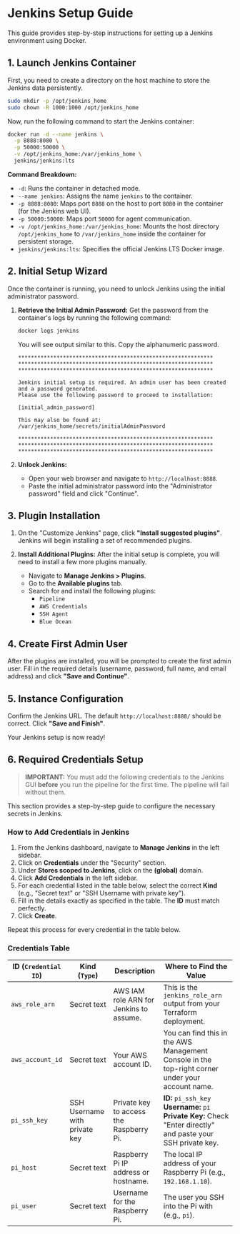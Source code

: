 # Jenkins Setup Guide

This guide provides step-by-step instructions for setting up a Jenkins environment using Docker.

## 1. Launch Jenkins Container

First, you need to create a directory on the host machine to store the Jenkins data persistently.

```bash
sudo mkdir -p /opt/jenkins_home
sudo chown -R 1000:1000 /opt/jenkins_home
```

Now, run the following command to start the Jenkins container:

```bash
docker run -d --name jenkins \
  -p 8888:8080 \
  -p 50000:50000 \
  -v /opt/jenkins_home:/var/jenkins_home \
  jenkins/jenkins:lts
```

**Command Breakdown:**

- `-d`: Runs the container in detached mode.
- `--name jenkins`: Assigns the name `jenkins` to the container.
- `-p 8888:8080`: Maps port `8888` on the host to port `8080` in the container (for the Jenkins web UI).
- `-p 50000:50000`: Maps port `50000` for agent communication.
- `-v /opt/jenkins_home:/var/jenkins_home`: Mounts the host directory `/opt/jenkins_home` to `/var/jenkins_home` inside the container for persistent storage.
- `jenkins/jenkins:lts`: Specifies the official Jenkins LTS Docker image.

## 2. Initial Setup Wizard

Once the container is running, you need to unlock Jenkins using the initial administrator password.

1.  **Retrieve the Initial Admin Password:**
    Get the password from the container's logs by running the following command:

    ```bash
    docker logs jenkins
    ```

    You will see output similar to this. Copy the alphanumeric password.

    ```
    *************************************************************
    *************************************************************
    *************************************************************

    Jenkins initial setup is required. An admin user has been created and a password generated.
    Please use the following password to proceed to installation:

    [initial_admin_password]

    This may also be found at: /var/jenkins_home/secrets/initialAdminPassword

    *************************************************************
    *************************************************************
    *************************************************************
    ```

2.  **Unlock Jenkins:**
    - Open your web browser and navigate to `http://localhost:8888`.
    - Paste the initial administrator password into the "Administrator password" field and click "Continue".

## 3. Plugin Installation

1.  On the "Customize Jenkins" page, click **"Install suggested plugins"**. Jenkins will begin installing a set of recommended plugins.

2.  **Install Additional Plugins:**
    After the initial setup is complete, you will need to install a few more plugins manually.
    - Navigate to **Manage Jenkins > Plugins**.
    - Go to the **Available plugins** tab.
    - Search for and install the following plugins:
      - `Pipeline`
      - `AWS Credentials`
      - `SSH Agent`
      - `Blue Ocean`

## 4. Create First Admin User

After the plugins are installed, you will be prompted to create the first admin user. Fill in the required details (username, password, full name, and email address) and click **"Save and Continue"**.

## 5. Instance Configuration

Confirm the Jenkins URL. The default `http://localhost:8888/` should be correct. Click **"Save and Finish"**.

Your Jenkins setup is now ready!

## 6. Required Credentials Setup

> **IMPORTANT:** You must add the following credentials to the Jenkins GUI **before** you run the pipeline for the first time. The pipeline will fail without them.

This section provides a step-by-step guide to configure the necessary secrets in Jenkins.

### How to Add Credentials in Jenkins

1.  From the Jenkins dashboard, navigate to **Manage Jenkins** in the left sidebar.
2.  Click on **Credentials** under the "Security" section.
3.  Under **Stores scoped to Jenkins**, click on the **(global)** domain.
4.  Click **Add Credentials** in the left sidebar.
5.  For each credential listed in the table below, select the correct **Kind** (e.g., "Secret text" or "SSH Username with private key").
6.  Fill in the details exactly as specified in the table. The **ID** must match perfectly.
7.  Click **Create**.

Repeat this process for every credential in the table below.

### Credentials Table

| ID (`Credential ID`) | Kind (`Type`)                 | Description                             | Where to Find the Value                                                                                               |
| -------------------- | ----------------------------- | --------------------------------------- | --------------------------------------------------------------------------------------------------------------------- |
| `aws_role_arn`       | Secret text                   | AWS IAM role ARN for Jenkins to assume. | This is the `jenkins_role_arn` output from your Terraform deployment.                                                 |
| `aws_account_id`     | Secret text                   | Your AWS account ID.                    | You can find this in the AWS Management Console in the top-right corner under your account name.                      |
| `pi_ssh_key`         | SSH Username with private key | Private key to access the Raspberry Pi. | **ID:** `pi_ssh_key`<br>**Username:** `pi`<br>**Private Key:** Check "Enter directly" and paste your SSH private key. |
| `pi_host`            | Secret text                   | Raspberry Pi IP address or hostname.    | The local IP address of your Raspberry Pi (e.g., `192.168.1.10`).                                                     |
| `pi_user`            | Secret text                   | Username for the Raspberry Pi.          | The user you SSH into the Pi with (e.g., `pi`).                                                                       |
